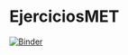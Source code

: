 # EjerciciosMET

[![Binder](https://mybinder.org/badge_logo.svg)](https://mybinder.org/v2/gh/MiguelMelilla/EjerciciosMET.git/HEAD)



